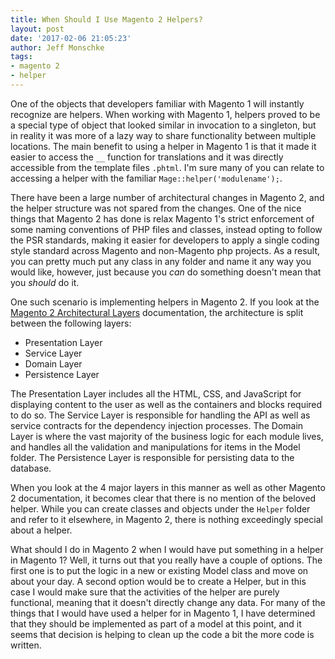 ```yaml
---
title: When Should I Use Magento 2 Helpers?
layout: post
date: '2017-02-06 21:05:23'
author: Jeff Monschke
tags:
- magento 2
- helper
---
```

One of the objects that developers familiar with Magento 1 will instantly recognize are helpers. When working with Magento 1, helpers proved to be a special type of object that looked similar in invocation to a singleton, but in reality it was more of a lazy way to share functionality between multiple locations. The main benefit to using a helper in Magento 1 is that it made it easier to access the `__` function for translations and it was directly accessible from the template files `.phtml`. I'm sure many of you can relate to accessing a helper with the familiar `Mage::helper('modulename');`.

There have been a large number of architectural changes in Magento 2, and the helper structure was not spared from the changes. One of the nice things that Magento 2 has done is relax Magento 1's strict enforcement of some naming conventions of PHP files and classes, instead opting to follow the PSR standards, making it easier for developers to apply a single coding style standard across Magento and non-Magento php projects. As a result, you can pretty much put any class in any folder and name it any way you would like, however, just because you *can* do something doesn't mean that you *should* do it. 

One such scenario is implementing helpers in Magento 2. If you look at the [Magento 2 Architectural Layers](http://devdocs.magento.com/guides/v2.1/architecture/archi_perspectives/ALayers_intro.html) documentation, the architecture is split between the following layers:

* Presentation Layer
* Service Layer
* Domain Layer
* Persistence Layer

The Presentation Layer includes all the HTML, CSS, and JavaScript for displaying content to the user as well as the containers and blocks required to do so. The Service Layer is responsible for handling the API as well as service contracts for the dependency injection processes. The Domain Layer is where the vast majority of the business logic for each module lives, and handles all the validation and manipulations for items in the Model folder. The Persistence Layer is responsible for persisting data to the database.

When you look at the 4 major layers in this manner as well as other Magento 2 documentation, it becomes clear that there is no mention of the beloved helper. While you can create classes and objects under the `Helper` folder and refer to it elsewhere, in Magento 2, there is nothing exceedingly special about a helper. 

What should I do in Magento 2 when I would have put something in a helper in Magento 1? Well, it turns out that you really have a couple of options. The first one is to put the logic in a new or existing Model class and move on about your day. A second option would be to create a Helper, but in this case I would make sure that the activities of the helper are purely functional, meaning that it doesn't directly change any data. For many of the things that I would have used a helper for in Magento 1, I have determined that they should be implemented as part of a model at this point, and it seems that decision is helping to clean up the code a bit the more code is written.